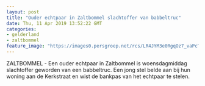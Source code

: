 ```yaml
---
layout: post
title: "Ouder echtpaar in Zaltbommel slachtoffer van babbeltruc"
date: Thu, 11 Apr 2019 13:52:22 GMT
categories: 
- gelderland 
- zaltbommel 
feature_image: "https://images0.persgroep.net/rcs/LR4JYM3e0RgqOz7_vaPcTTNgMFw/diocontent/123018270/_fitwidth/400/?appId=21791a8992982cd8da851550a453bd7f&quality=0.7"
---
```


ZALTBOMMEL - Een ouder echtpaar in Zaltbommel is woensdagmiddag slachtoffer geworden van een babbeltruc. Een jong stel belde aan bij hun woning aan de Kerkstraat en wist de bankpas van het echtpaar te stelen.
